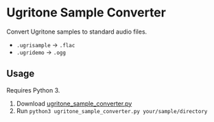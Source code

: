 # Ugritone Sample Converter
Convert Ugritone samples to standard audio files.

- `.ugrisample` → `.flac`
- `.ugridemo` → `.ogg`

## Usage
Requires Python 3.

1. Download [ugritone_sample_converter.py](https://raw.githubusercontent.com/nvllsvm/ugritone-sample-converter/main/ugritone_sample_converter.py)
2. Run `python3 ugritone_sample_converter.py your/sample/directory`
